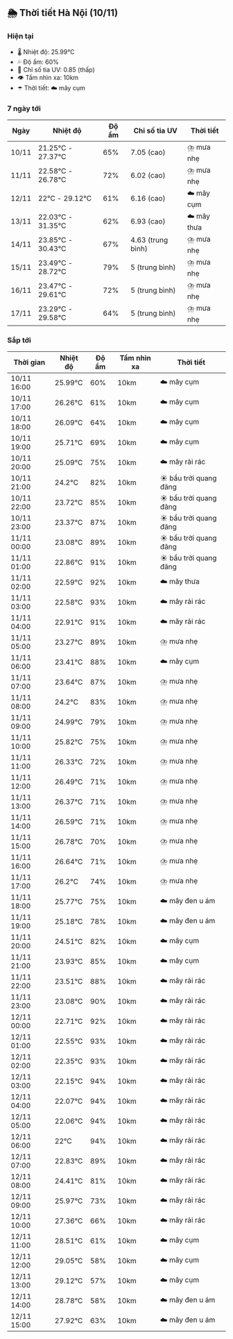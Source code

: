 ## 🌦️ Thời tiết Hà Nội (10/11)

### Hiện tại

- 🌡️ Nhiệt độ: 25.99℃
- 💦 Độ ẩm: 60%
- 🌟 Chỉ số tia UV: 0.85 (thấp)
- 👁️ Tầm nhìn xa: 10km
- ☂️ Thời tiết: ☁️ mây cụm

### 7 ngày tới

| Ngày | Nhiệt độ | Độ ẩm | Chỉ số tia UV | Thời tiết |
| --- | --- | --- | --- | --- |
| 10/11 | 21.25℃ - 27.37℃ | 65% | 7.05 (cao) | ⛈️ mưa nhẹ |
| 11/11 | 22.58℃ - 26.78℃ | 72% | 6.02 (cao) | ⛈️ mưa nhẹ |
| 12/11 | 22℃ - 29.12℃ | 61% | 6.16 (cao) | ☁️ mây cụm |
| 13/11 | 22.03℃ - 31.35℃ | 62% | 6.93 (cao) | ☁️ mây thưa |
| 14/11 | 23.85℃ - 30.43℃ | 67% | 4.63 (trung bình) | ⛈️ mưa nhẹ |
| 15/11 | 23.49℃ - 28.72℃ | 79% | 5 (trung bình) | ⛈️ mưa nhẹ |
| 16/11 | 23.47℃ - 29.61℃ | 72% | 5 (trung bình) | ⛈️ mưa nhẹ |
| 17/11 | 23.29℃ - 29.58℃ | 64% | 5 (trung bình) | ⛈️ mưa nhẹ |

### Sắp tới

| Thời gian | Nhiệt độ | Độ ẩm | Tầm nhìn xa | Thời tiết |
| --- | --- | --- | --- | --- |
| 10/11 16:00 | 25.99℃ | 60% | 10km | ☁️ mây cụm |
| 10/11 17:00 | 26.26℃ | 61% | 10km | ☁️ mây cụm |
| 10/11 18:00 | 26.09℃ | 64% | 10km | ☁️ mây cụm |
| 10/11 19:00 | 25.71℃ | 69% | 10km | ☁️ mây cụm |
| 10/11 20:00 | 25.09℃ | 75% | 10km | ☁️ mây rải rác |
| 10/11 21:00 | 24.2℃ | 82% | 10km | ☀️ bầu trời quang đãng |
| 10/11 22:00 | 23.72℃ | 85% | 10km | ☀️ bầu trời quang đãng |
| 10/11 23:00 | 23.37℃ | 87% | 10km | ☀️ bầu trời quang đãng |
| 11/11 00:00 | 23.08℃ | 89% | 10km | ☀️ bầu trời quang đãng |
| 11/11 01:00 | 22.86℃ | 91% | 10km | ☀️ bầu trời quang đãng |
| 11/11 02:00 | 22.59℃ | 92% | 10km | ☁️ mây thưa |
| 11/11 03:00 | 22.58℃ | 93% | 10km | ☁️ mây rải rác |
| 11/11 04:00 | 22.91℃ | 91% | 10km | ☁️ mây rải rác |
| 11/11 05:00 | 23.27℃ | 89% | 10km | ⛈️ mưa nhẹ |
| 11/11 06:00 | 23.41℃ | 88% | 10km | ☁️ mây cụm |
| 11/11 07:00 | 23.64℃ | 87% | 10km | ⛈️ mưa nhẹ |
| 11/11 08:00 | 24.2℃ | 83% | 10km | ⛈️ mưa nhẹ |
| 11/11 09:00 | 24.99℃ | 79% | 10km | ⛈️ mưa nhẹ |
| 11/11 10:00 | 25.82℃ | 75% | 10km | ⛈️ mưa nhẹ |
| 11/11 11:00 | 26.33℃ | 72% | 10km | ⛈️ mưa nhẹ |
| 11/11 12:00 | 26.49℃ | 71% | 10km | ⛈️ mưa nhẹ |
| 11/11 13:00 | 26.37℃ | 71% | 10km | ⛈️ mưa nhẹ |
| 11/11 14:00 | 26.59℃ | 71% | 10km | ⛈️ mưa nhẹ |
| 11/11 15:00 | 26.78℃ | 70% | 10km | ⛈️ mưa nhẹ |
| 11/11 16:00 | 26.64℃ | 71% | 10km | ⛈️ mưa nhẹ |
| 11/11 17:00 | 26.2℃ | 74% | 10km | ⛈️ mưa nhẹ |
| 11/11 18:00 | 25.77℃ | 75% | 10km | ☁️ mây đen u ám |
| 11/11 19:00 | 25.18℃ | 78% | 10km | ☁️ mây đen u ám |
| 11/11 20:00 | 24.51℃ | 82% | 10km | ☁️ mây cụm |
| 11/11 21:00 | 23.93℃ | 85% | 10km | ☁️ mây cụm |
| 11/11 22:00 | 23.51℃ | 88% | 10km | ☁️ mây rải rác |
| 11/11 23:00 | 23.08℃ | 90% | 10km | ☁️ mây rải rác |
| 12/11 00:00 | 22.71℃ | 92% | 10km | ☁️ mây rải rác |
| 12/11 01:00 | 22.55℃ | 93% | 10km | ☁️ mây rải rác |
| 12/11 02:00 | 22.35℃ | 93% | 10km | ☁️ mây rải rác |
| 12/11 03:00 | 22.15℃ | 94% | 10km | ☁️ mây rải rác |
| 12/11 04:00 | 22.07℃ | 94% | 10km | ☁️ mây rải rác |
| 12/11 05:00 | 22.06℃ | 94% | 10km | ☁️ mây rải rác |
| 12/11 06:00 | 22℃ | 94% | 10km | ☁️ mây rải rác |
| 12/11 07:00 | 22.83℃ | 89% | 10km | ☁️ mây rải rác |
| 12/11 08:00 | 24.41℃ | 81% | 10km | ☁️ mây rải rác |
| 12/11 09:00 | 25.97℃ | 73% | 10km | ☁️ mây rải rác |
| 12/11 10:00 | 27.36℃ | 66% | 10km | ☁️ mây rải rác |
| 12/11 11:00 | 28.51℃ | 61% | 10km | ☁️ mây cụm |
| 12/11 12:00 | 29.05℃ | 58% | 10km | ☁️ mây cụm |
| 12/11 13:00 | 29.12℃ | 57% | 10km | ☁️ mây cụm |
| 12/11 14:00 | 28.78℃ | 58% | 10km | ☁️ mây đen u ám |
| 12/11 15:00 | 27.92℃ | 63% | 10km | ☁️ mây đen u ám |
